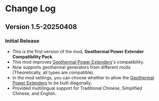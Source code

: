 # Change Log

## Version 1.5-20250408
### Initial Release
- This is the first version of the mod, **Geothermal Power Extender Compatibility Pack**.
- This mod improves [Geothermal Power Extenders](https://steamcommunity.com/sharedfiles/filedetails/?id=3373466885)'s compatibility.  
- Now supports geothermal generators from different mods (Theoretically, all types are compatible).  
- In the mod settings, you can choose whether to allow the [Geothermal Power Extenders](https://steamcommunity.com/sharedfiles/filedetails/?id=3373466885) to be built diagonally.
- Provided multilingual support for Traditional Chinese, Simplified Chinese, and English.
